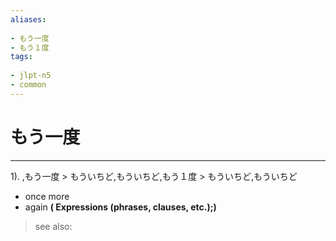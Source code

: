 ```yaml
---
aliases:
    
- もう一度
- もう１度
tags:
    
- jlpt-n5
- common
---
```


# もう一度
---
1).
,もう一度 > もういちど,もういちど,もう１度 > もういちど,もういちど

- once more
- again
**( Expressions (phrases, clauses, etc.);)**
> see also: 
            